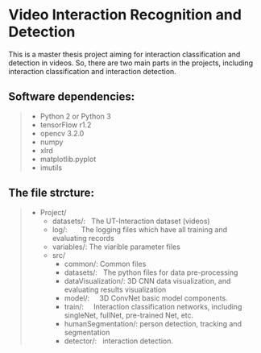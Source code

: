 # Video Interaction Recognition and Detection
This is a master thesis project aiming for interaction classification and detection in videos. So, there are two main parts in the projects, including interaction classification and interaction detection.   

## Software dependencies: 
> * Python 2 or Python 3  
> * tensorFlow r1.2  
> * opencv 3.2.0  
> * numpy  
> * xlrd  
> * matplotlib.pyplot  
> * imutils  


## The file strcture:
> * Project/  
>   * datasets/:   The UT-Interaction dataset (videos)  
>   * log/:        The logging files which have all training and evaluating records  
>   * variables/:  The viarible parameter files  
>   * src/    
>        * common/: Common files   
>        * datasets/:   The python files for data pre-processing  
>        * dataVisualization/: 3D CNN data visualization, and evaluating results visualization
>        * model/:      3D ConvNet basic model components.   
>        * train/:      Interaction classification networks, including singleNet, fullNet, pre-trained Net, etc.  
>        * humanSegmentation/: person detection, tracking and segmentation  
>        * detector/:   interaction detection.   
